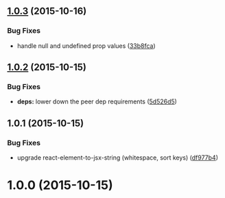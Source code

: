 <a name="1.0.3"></a>
## [1.0.3](https://github.com/algolia/expect-to-equal-jsx/compare/v1.0.2...v1.0.3) (2015-10-16)


### Bug Fixes

* handle null and undefined prop values ([33b8fca](https://github.com/algolia/expect-to-equal-jsx/commit/33b8fca))



<a name="1.0.2"></a>
## [1.0.2](https://github.com/algolia/expect-to-equal-jsx/compare/v1.0.1...v1.0.2) (2015-10-15)


### Bug Fixes

* **deps:** lower down the peer dep requirements ([5d526d5](https://github.com/algolia/expect-to-equal-jsx/commit/5d526d5))



<a name="1.0.1"></a>
## 1.0.1 (2015-10-15)


### Bug Fixes

* upgrade react-element-to-jsx-string (whitespace, sort keys) ([df977b4](https://github.com/algolia/expect-to-equal-jsx/commit/df977b4))



<a name="1.0.0"></a>
# 1.0.0 (2015-10-15)




